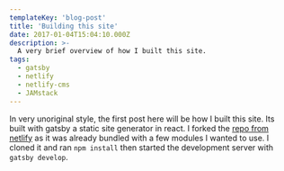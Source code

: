 ```yaml
---
templateKey: 'blog-post'
title: 'Building this site'
date: 2017-01-04T15:04:10.000Z
description: >-
  A very brief overview of how I built this site. 
tags:
  - gatsby
  - netlify
  - netlify-cms
  - JAMstack
---
```



In very unoriginal style, the first post here will be how I built this site. Its built with gatsby a static site generator in react. I forked the [repo from netlify](#) as it was already bundled with a few modules I wanted to use. I cloned it and ran `npm install` then started the development server with `gatsby develop`.

